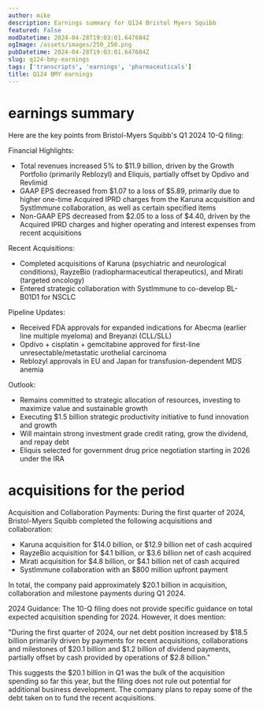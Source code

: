 ```yaml
---
author: mike
description: Earnings summary for Q124 Bristol Myers Squibb 
featured: False
modDatetime: 2024-04-28T19:03:01.647684Z
ogImage: /assets/images/250_250.png
pubDatetime: 2024-04-28T19:03:01.647684Z
slug: q124-bmy-earnings
tags: ['transcripts', 'earnings', 'pharmaceuticals']
title: Q124 BMY earnings
---
```

# earnings summary
Here are the key points from Bristol-Myers Squibb's Q1 2024 10-Q filing:

Financial Highlights:
- Total revenues increased 5% to $11.9 billion, driven by the Growth Portfolio (primarily Reblozyl) and Eliquis, partially offset by Opdivo and Revlimid
- GAAP EPS decreased from $1.07 to a loss of $5.89, primarily due to higher one-time Acquired IPRD charges from the Karuna acquisition and SystImmune collaboration, as well as certain specified items 
- Non-GAAP EPS decreased from $2.05 to a loss of $4.40, driven by the Acquired IPRD charges and higher operating and interest expenses from recent acquisitions

Recent Acquisitions:
- Completed acquisitions of Karuna (psychiatric and neurological conditions), RayzeBio (radiopharmaceutical therapeutics), and Mirati (targeted oncology)
- Entered strategic collaboration with SystImmune to co-develop BL-B01D1 for NSCLC

Pipeline Updates:
- Received FDA approvals for expanded indications for Abecma (earlier line multiple myeloma) and Breyanzi (CLL/SLL)
- Opdivo + cisplatin + gemcitabine approved for first-line unresectable/metastatic urothelial carcinoma
- Reblozyl approvals in EU and Japan for transfusion-dependent MDS anemia

Outlook: 
- Remains committed to strategic allocation of resources, investing to maximize value and sustainable growth
- Executing $1.5 billion strategic productivity initiative to fund innovation and growth
- Will maintain strong investment grade credit rating, grow the dividend, and repay debt
- Eliquis selected for government drug price negotiation starting in 2026 under the IRA

# acquisitions for the period
Acquisition and Collaboration Payments:
During the first quarter of 2024, Bristol-Myers Squibb completed the following acquisitions and collaboration:

- Karuna acquisition for $14.0 billion, or $12.9 billion net of cash acquired
- RayzeBio acquisition for $4.1 billion, or $3.6 billion net of cash acquired  
- Mirati acquisition for $4.8 billion, or $4.1 billion net of cash acquired
- SystImmune collaboration with an $800 million upfront payment

In total, the company paid approximately $20.1 billion in acquisition, collaboration and milestone payments during Q1 2024.

2024 Guidance:
The 10-Q filing does not provide specific guidance on total expected acquisition spending for 2024. However, it does mention:

"During the first quarter of 2024, our net debt position increased by $18.5 billion primarily driven by payments for recent acquisitions, collaborations and milestones of $20.1 billion and $1.2 billion of dividend payments, partially offset by cash provided by operations of $2.8 billion."

This suggests the $20.1 billion in Q1 was the bulk of the acquisition spending so far this year, but the filing does not rule out potential for additional business development. The company plans to repay some of the debt taken on to fund the recent acquisitions.
